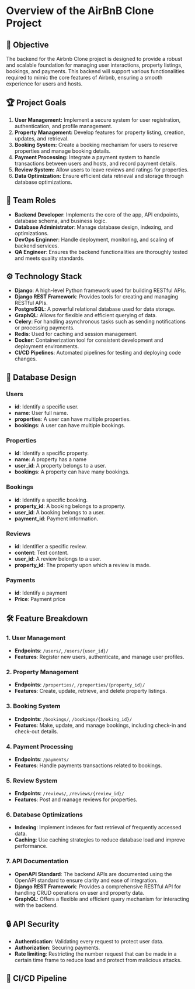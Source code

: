 # Overview of the AirBnB Clone Project

## 🚀 Objective
The backend for the Airbnb Clone project is designed to provide a robust and scalable foundation for managing user interactions, property listings, bookings, and payments. This backend will support various functionalities required to mimic the core features of Airbnb, ensuring a smooth experience for users and hosts.
## 🏆 Project Goals
1. **User Management:** Implement a secure system for user registration, authentication, and profile management.
2. **Property Management:** Develop features for property listing, creation, updates, and retrieval.
3. **Booking System:** Create a booking mechanism for users to reserve properties and manage booking details.
4. **Payment Processing:** Integrate a payment system to handle transactions between users and hosts, and record payment details.
5. **Review System:** Allow users to leave reviews and ratings for properties.
6. **Data Optimization:** Ensure efficient data retrieval and storage through database optimizations.
## 👥 Team Roles
- **Backend Developer**: Implements the core of the app, API endpoints, database schema, and business logic.
- **Database Administrator**: Manage database design, indexing, and optimizations.
- **DevOps Enginner**: Handle deployment, monitoring, and scaling of backend services.
- **QA Engineer**: Ensures the backend functionalities are thoroughly tested and meets quality standards.
## ⚙️ Technology Stack
- **Django**: A high-level Python framework used for building RESTful APIs.
- **Django REST Framework**: Provides tools for creating and managing RESTful APIs.
- **PostgreSQL**: A powerful relational database used for data storage.
- **GraphQL**: Allows for flexible and efficient querying of data.
- **Celery**: For handling asynchronous tasks such as sending notifications or processing payments.
- **Redis**: Used for caching and session management.
- **Docker**: Containerization tool for consistent development and deployment environments.
- **CI/CD Pipelines**: Automated pipelines for testing and deploying code changes.
## 🧱 Database Design
### Users
- **id**: Identify a specific user.
- **name**: User full name.
- **properties**: A user can have multiple properties.
- **bookings**: A user can have multiple bookings.
### Properties
- **id**: Identify a specific property.
- **name**: A property has a name
- **user_id**: A property belongs to a user.
- **bookings**: A property can have many bookings.
### Bookings
- **id**: Identify a specific booking.
- **property_id**: A booking belongs to a property.
- **user_id**: A booking belongs to a user.
- **payment_id**: Payment information.
### Reviews
- **id**: Identifier a specific review.
- **content**: Text content.
- **user_id**: A review belongs to a user.
- **property_id**: The property upon which a review is made.
### Payments
- **id**: Identify a payment
- **Price**: Payment price
## 🛠️ Feature Breakdown
### 1. User Management
- **Endpoints**: `/users/`, `/users/{user_id}/`
- **Features**: Register new users, authenticate, and manage user profiles.
### 2. Property Management
- **Endpoints**: `/properties/`, `/properties/{property_id}/`
- **Features**: Create, update, retrieve, and delete property listings.
### 3. Booking System
- **Endpoints**: `/bookings/`, `/bookings/{booking_id}/`
- **Features**: Make, update, and manage bookings, including check-in and check-out details.
### 4. Payment Processing
- **Endpoints**: `/payments/`
- **Features**: Handle payments transactions related to bookings.
### 5. Review System
- **Endpoints**: `/reviews/`, `/reviews/{review_id}/`
- **Features**: Post and manage reviews for properties.
### 6. Database Optimizations
- **Indexing**: Implement indexes for fast retrieval of frequently accessed data.
- **Caching**: Use caching strategies to reduce database load and improve performance.
### 7. API Documentation
- **OpenAPI Standard**: The backend APIs are documented using the OpenAPI standard to ensure clarity and ease of integration.
- **Django REST Framework**: Provides a comprehensive RESTful API for handling CRUD operations on user and property data.
- **GraphQL**: Offers a flexible and efficient query mechanism for interacting with the backend.
## 🔒 API Security
- **Authentication**: Validating every request to protect user data.
- **Authorization**: Securing payments.
- **Rate limiting**: Restricting the number request that can be made in a certain time frame to reduce load and protect from malicious attacks.
## 🔁 CI/CD Pipeline

